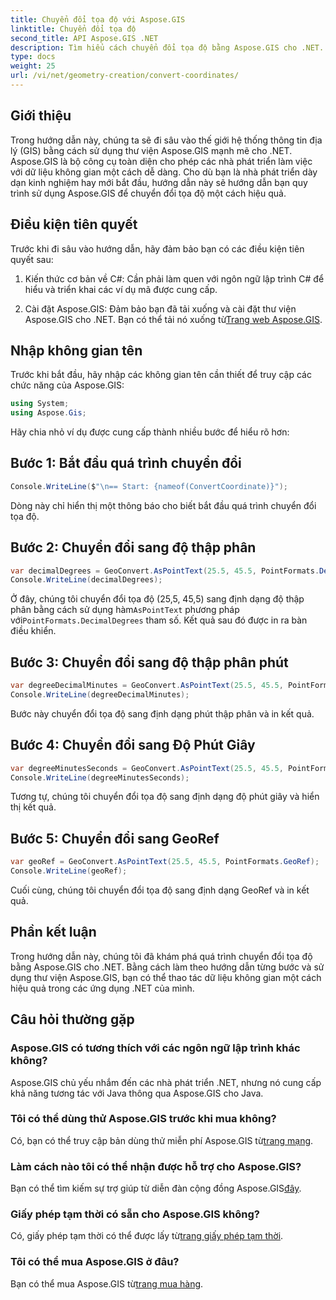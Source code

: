 ```yaml
---
title: Chuyển đổi tọa độ với Aspose.GIS
linktitle: Chuyển đổi tọa độ
second_title: API Aspose.GIS .NET
description: Tìm hiểu cách chuyển đổi tọa độ bằng Aspose.GIS cho .NET. Hướng dẫn từng bước, điều kiện tiên quyết và Câu hỏi thường gặp được cung cấp.
type: docs
weight: 25
url: /vi/net/geometry-creation/convert-coordinates/
---
```

## Giới thiệu
Trong hướng dẫn này, chúng ta sẽ đi sâu vào thế giới hệ thống thông tin địa lý (GIS) bằng cách sử dụng thư viện Aspose.GIS mạnh mẽ cho .NET. Aspose.GIS là bộ công cụ toàn diện cho phép các nhà phát triển làm việc với dữ liệu không gian một cách dễ dàng. Cho dù bạn là nhà phát triển dày dạn kinh nghiệm hay mới bắt đầu, hướng dẫn này sẽ hướng dẫn bạn quy trình sử dụng Aspose.GIS để chuyển đổi tọa độ một cách hiệu quả.
## Điều kiện tiên quyết
Trước khi đi sâu vào hướng dẫn, hãy đảm bảo bạn có các điều kiện tiên quyết sau:
1. Kiến thức cơ bản về C#: Cần phải làm quen với ngôn ngữ lập trình C# để hiểu và triển khai các ví dụ mã được cung cấp.
  
2.  Cài đặt Aspose.GIS: Đảm bảo bạn đã tải xuống và cài đặt thư viện Aspose.GIS cho .NET. Bạn có thể tải nó xuống từ[Trang web Aspose.GIS](https://releases.aspose.com/gis/net/).

## Nhập không gian tên
Trước khi bắt đầu, hãy nhập các không gian tên cần thiết để truy cập các chức năng của Aspose.GIS:
```csharp
using System;
using Aspose.Gis;
```

Hãy chia nhỏ ví dụ được cung cấp thành nhiều bước để hiểu rõ hơn:
## Bước 1: Bắt đầu quá trình chuyển đổi
```csharp
Console.WriteLine($"\n== Start: {nameof(ConvertCoordinate)}");
```
Dòng này chỉ hiển thị một thông báo cho biết bắt đầu quá trình chuyển đổi tọa độ.
## Bước 2: Chuyển đổi sang độ thập phân
```csharp
var decimalDegrees = GeoConvert.AsPointText(25.5, 45.5, PointFormats.DecimalDegrees);
Console.WriteLine(decimalDegrees);
```
 Ở đây, chúng tôi chuyển đổi tọa độ (25,5, 45,5) sang định dạng độ thập phân bằng cách sử dụng hàm`AsPointText` phương pháp với`PointFormats.DecimalDegrees` tham số. Kết quả sau đó được in ra bàn điều khiển.
## Bước 3: Chuyển đổi sang độ thập phân phút
```csharp
var degreeDecimalMinutes = GeoConvert.AsPointText(25.5, 45.5, PointFormats.DegreeDecimalMinutes);
Console.WriteLine(degreeDecimalMinutes);
```
Bước này chuyển đổi tọa độ sang định dạng phút thập phân và in kết quả.
## Bước 4: Chuyển đổi sang Độ Phút Giây
```csharp
var degreeMinutesSeconds = GeoConvert.AsPointText(25.5, 45.5, PointFormats.DegreeMinutesSeconds);
Console.WriteLine(degreeMinutesSeconds);
```
Tương tự, chúng tôi chuyển đổi tọa độ sang định dạng độ phút giây và hiển thị kết quả.
## Bước 5: Chuyển đổi sang GeoRef
```csharp
var geoRef = GeoConvert.AsPointText(25.5, 45.5, PointFormats.GeoRef);
Console.WriteLine(geoRef);
```
Cuối cùng, chúng tôi chuyển đổi tọa độ sang định dạng GeoRef và in kết quả.

## Phần kết luận
Trong hướng dẫn này, chúng tôi đã khám phá quá trình chuyển đổi tọa độ bằng Aspose.GIS cho .NET. Bằng cách làm theo hướng dẫn từng bước và sử dụng thư viện Aspose.GIS, bạn có thể thao tác dữ liệu không gian một cách hiệu quả trong các ứng dụng .NET của mình.
## Câu hỏi thường gặp
### Aspose.GIS có tương thích với các ngôn ngữ lập trình khác không?
Aspose.GIS chủ yếu nhắm đến các nhà phát triển .NET, nhưng nó cung cấp khả năng tương tác với Java thông qua Aspose.GIS cho Java.
### Tôi có thể dùng thử Aspose.GIS trước khi mua không?
 Có, bạn có thể truy cập bản dùng thử miễn phí Aspose.GIS từ[trang mạng](https://releases.aspose.com/).
### Làm cách nào tôi có thể nhận được hỗ trợ cho Aspose.GIS?
 Bạn có thể tìm kiếm sự trợ giúp từ diễn đàn cộng đồng Aspose.GIS[đây](https://forum.aspose.com/c/gis/33).
### Giấy phép tạm thời có sẵn cho Aspose.GIS không?
 Có, giấy phép tạm thời có thể được lấy từ[trang giấy phép tạm thời](https://purchase.aspose.com/temporary-license/).
### Tôi có thể mua Aspose.GIS ở đâu?
 Bạn có thể mua Aspose.GIS từ[trang mua hàng](https://purchase.aspose.com/buy).